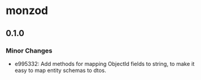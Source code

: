 # monzod

## 0.1.0

### Minor Changes

- e995332: Add methods for mapping ObjectId fields to string, to make it easy to map entity schemas to dtos.
